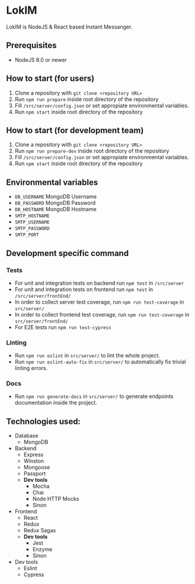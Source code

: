 # LokIM
LokIM is NodeJS & React based Instant Messanger.
## Prerequisites
 - NodeJS 8.0 or newer
## How to start (for users)
 1. Clone a repository with `git clone <repository URL>`
 2. Run `npm run prepare` inside root directory of the repository
 3. Fill `/src/server/config.json` or set appropiate environmental variables.
 4. Run `npm start` inside root directory of the repository
## How to start (for development team)
 1. Clone a repository with `git clone <repository URL>`
 2. Run `npm run prepare-dev` inside root directory of the repository
 3. Fill `/src/server/config.json` or set appropiate environmental variables.
 4. Run `npm start` inside root directory of the repository
## Environmental variables
 - `DB_USERNAME` MongoDB Username
 - `DB_PASSWORD` MongoDB Password
 - `DB_HOSTNAME` MongoDB Hostname
 - `SMTP_HOSTNAME`
 - `SMTP_USERNAME`
 - `SMTP_PASSWORD`
 - `SMTP_PORT`
## Development specific command
### Tests
 - For unit and integration tests on backend run `npm test` in `/src/server`
 - For unit and integration tests on frontend run `npm test` in `/src/server/frontEnd/`
 - In order to collect server test coverage, run `npm run test-coverage` in `src/server/`
 - In order to collect frontend test coverage, run `npm run test-coverage` in `src/server/frontEnd/`
 - For E2E tests run `npm run test-cypress`
### Linting
 - Run `npm run eslint` in `src/server/` to lint the whole project.
 - Run `npm run eslint-auto-fix` in `src/server/` to automatically fix trivial linting errors.
### Docs
 - Run `npm run generate-docs` in `src/server/` to generate endpoints documentation inside the project.
## Technologies used:
* Database
    * MongoDB
* Backend
	* Express
	* Winston
	* Mongoose
	* Passport
    * **Dev tools**
        * Mocha
        * Chai
        * Node HTTP Mocks
        * Sinon
* Frontend
    * React
    * Redux
    * Redux Sagas
    * **Dev tools**
        * Jest
        * Enzyme
        * Sinon
* Dev tools
    * Eslint
    * Cypress 

